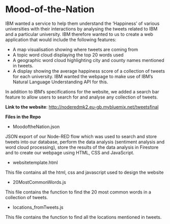# Mood-of-the-Nation

IBM wanted a service to help them understand the ‘Happiness’ of various universities with their interactions by analysing the tweets related to IBM and a particular university. IBM therefore wanted to us to create a web application that would include the following features:

-	A map visualisation showing where tweets are coming from
-	A topic word cloud displaying the top 20 words used
-	A geographic word cloud highlighting city and county names mentioned in tweets. 
-	A display showing the average happiness score of a collection of tweets for each university. IBM wanted the webpage to make use of IBM’s Natural Language       Understanding API for this. 

In addition to IBM’s specifications for the website, we added a search bar feature to allow users to search for and analyse any collection of tweets.


**Link to the website**: http://noderedmk2.eu-gb.mybluemix.net/tweetsfinal


**Files in the Repo**


- MoodoftheNation.json

JSON export of our Node-RED flow which was used to search and store tweets into our database, perform the data analysis (sentiment analysis and word cloud processing), store the results of the data analysis in Firestore and to create our webpage using HTML, CSS and JavaScript.

- websitetemplate.html

This file contains all the html, css and javascript used to design the website

- 20MostCommonWords.js

This file contains the function to find the 20 most common words in a collection of tweets. 

- locations_fromTweets.js

This file contains the function to find all the locations mentioned in tweets. 
   



